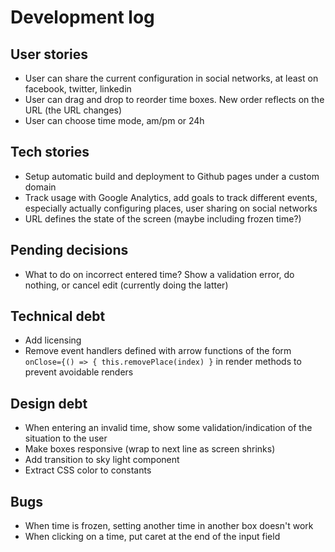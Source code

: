 Development log
===============

## User stories

* User can share the current configuration in social networks, at least on facebook, twitter, linkedin
* User can drag and drop to reorder time boxes. New order reflects on the URL (the URL changes)
* User can choose time mode, am/pm or 24h

## Tech stories

* Setup automatic build and deployment to Github pages under a custom domain
* Track usage with Google Analytics, add goals to track different events, especially actually configuring places, user sharing on social networks
* URL defines the state of the screen (maybe including frozen time?)

## Pending decisions

* What to do on incorrect entered time? Show a validation error, do nothing, or cancel edit (currently doing the latter)

## Technical debt

* Add licensing
* Remove event handlers defined with arrow functions of the form `onClose={() => { this.removePlace(index) }` in render methods to prevent avoidable renders

## Design debt

* When entering an invalid time, show some validation/indication of the situation to the user
* Make boxes responsive (wrap to next line as screen shrinks)
* Add transition to sky light component
* Extract CSS color to constants

## Bugs

* When time is frozen, setting another time in another box doesn't work
* When clicking on a time, put caret at the end of the input field